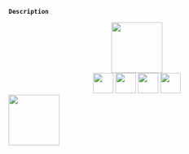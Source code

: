 **`Description`**
  <div id="header" align="center">
    <img src="https://media.giphy.com/media/gjrYDwbjnK8x36xZIO/giphy.gif" width="100" />
  </div>
  <div align="center">
   <div align="center">
    <img src="https://media.giphy.com/media/SvFocn0wNMx0iv2rYz/giphy.gif" width="40" />
    <img src="https://media.giphy.com/media/SS8CV2rQdlYNLtBCiF/giphy.gif" width="40" />
    <img src="https://media.giphy.com/media/UWt0rhp21JgLwoeFQP/giphy.gif" width="40" />
    <img src="https://media.giphy.com/media/du3J3cXyzhj75IOgvA/giphy.gif" width="40" />
    </div>
  </div>
 
<img src="" width="100" />